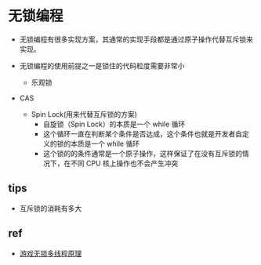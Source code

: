# 无锁编程
+ 无锁编程有很多实现方案，其通常的实现手段都是通过原子操作代替互斥锁来实现。

+ 无锁编程的使用前提之一是锁住的代码粒度需要非常小
    + 乐观锁

+ CAS
    + Spin Lock(用来代替互斥锁的方案)
        + 自旋锁（Spin Lock）的本质是一个 while 循环
        + 这个循环一直在判断某个条件是否达成，这个条件也就是开发者自定义的锁的本质是一个 while 循环
        + 这个锁的的条件通常是一个原子操作，这样保证了在没有互斥锁的情况下，在不同 CPU 核上操作也不会产生冲突

## tips
+  互斥锁的消耗有多大
## ref
+ [游戏无锁多线程原理](https://zhuanlan.zhihu.com/p/646244755)
